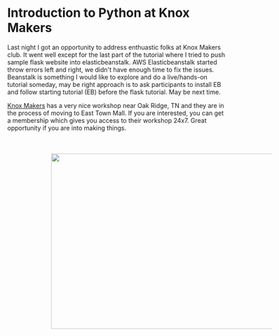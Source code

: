 # Introduction to Python at Knox Makers

Last night I got an opportunity to address enthuastic folks at Knox Makers club. It went well except for the last part of the tutorial where I tried to push sample flask website into elasticbeanstalk. AWS Elasticbeanstalk started throw errors left and right, we didn't have enough time to fix the issues. Beanstalk is something I would like to explore and do a live/hands-on tutorial someday, may be right approach is to ask participants to install EB and follow starting tutorial (EB) before the flask tutorial. May be next time.

[Knox Makers](https://knoxmakers.org/) has a very nice workshop near Oak Ridge, TN and they are in the process of moving to East Town Mall. If you are interested, you can get a membership which gives you access to their workshop 24x7. Great opportunity if you are into making things.
<img src="https://s3.amazonaws.com/knox-makers/python1.jpeg" width="512" height="400" style="margin-left: 100px; margin-top: 50px"/>

